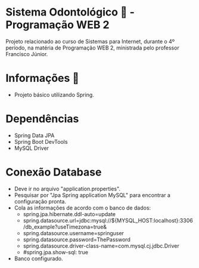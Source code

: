 # Sistema Odontológico 🦷 - Programação WEB 2
Projeto relacionado ao curso de Sistemas para Internet, durante o 4º período, na matéria de Programação WEB 2, ministrada pelo professor Francisco Júnior. 

# Informações 📝
- Projeto básico utilizando Spring.

# Dependências
- Spring Data JPA 
- Spring Boot DevTools
- MySQL Driver

# Conexão Database
- Deve ir no arquivo "application.properties".
- Pesquisar por "Jpa Spring application MySQL" para encontrar a configuração pronta.
- Cola as informações de acordo com o banco de dados:
    - spring.jpa.hibernate.ddl-auto=update
    - spring.datasource.url=jdbc:mysql://${MYSQL_HOST:localhost}:3306/db_example?useTimezona=true&
    - spring.datasource.username=springuser
    - spring.datasource.password=ThePassword
    - spring.datasource.driver-class-name=com.mysql.cj.jdbc.Driver
    - #spring.jpa.show-sql: true
- Banco configurado.
